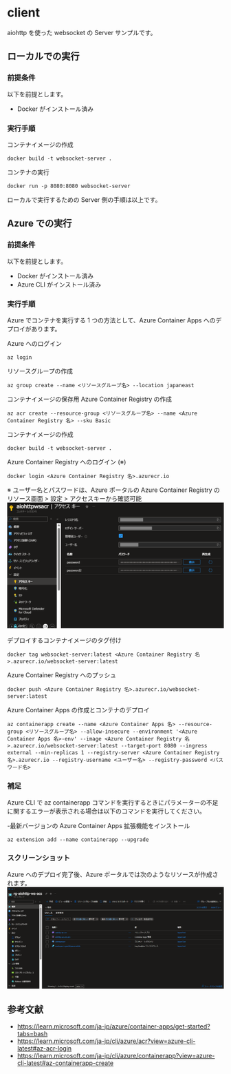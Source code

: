 # client
aiohttp を使った websocket の Server サンプルです。

## ローカルでの実行

### 前提条件
以下を前提とします。
- Docker がインストール済み

### 実行手順
コンテナイメージの作成
```
docker build -t websocket-server .
```

コンテナの実行
```
docker run -p 8080:8080 websocket-server
```

ローカルで実行するための Server 側の手順は以上です。

## Azure での実行

### 前提条件
以下を前提とします。
- Docker がインストール済み
- Azure CLI がインストール済み

### 実行手順
Azure でコンテナを実行する 1 つの方法として、Azure Container Apps へのデプロイがあります。

Azure へのログイン
```
az login
```

リソースグループの作成
```
az group create --name <リソースグループ名> --location japaneast
```

コンテナイメージの保存用 Azure Container Registry の作成
```
az acr create --resource-group <リソースグループ名> --name <Azure Container Registry 名> --sku Basic
```

コンテナイメージの作成
```
docker build -t websocket-server .
```

Azure Container Registry へのログイン (※)
```
docker login <Azure Container Registry 名>.azurecr.io
```

※ ユーザー名とパスワードは、Azure ポータルの Azure Container Registry のリソース画面 > 設定 > アクセスキーから確認可能
![assets/acrcred.png](assets/acrcred.png)

デプロイするコンテナイメージのタグ付け
```
docker tag websocket-server:latest <Azure Container Registry 名>.azurecr.io/websocket-server:latest
```

Azure Container Registry へのプッシュ
```
docker push <Azure Container Registry 名>.azurecr.io/websocket-server:latest
```

Azure Container Apps の作成とコンテナのデプロイ
```
az containerapp create --name <Azure Container Apps 名> --resource-group <リソースグループ名> --allow-insecure --environment '<Azure Container Apps 名>-env' --image <Azure Container Registry 名>.azurecr.io/websocket-server:latest --target-port 8080 --ingress external --min-replicas 1 --registry-server <Azure Container Registry 名>.azurecr.io --registry-username <ユーザー名> --registry-password <パスワード名>
```

### 補足
Azure CLI で az containerapp コマンドを実行するときにパラメーターの不足に関するエラーが表示される場合は以下のコマンドを実行してください。

-最新バージョンの Azure Container Apps 拡張機能をインストール
```
az extension add --name containerapp --upgrade
```

### スクリーンショット
Azure へのデプロイ完了後、Azure ポータルでは次のようなリソースが作成されます。
![assets/resources.png](assets/resources.png)

## 参考文献
- https://learn.microsoft.com/ja-jp/azure/container-apps/get-started?tabs=bash
- https://learn.microsoft.com/ja-jp/cli/azure/acr?view=azure-cli-latest#az-acr-login
- https://learn.microsoft.com/ja-jp/cli/azure/containerapp?view=azure-cli-latest#az-containerapp-create
